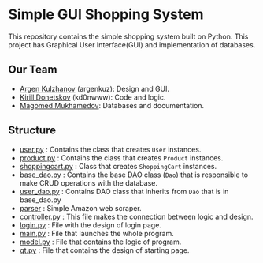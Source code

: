 # Simple GUI Shopping System

This repository contains the simple shopping system built on Python. This project has Graphical User Interface(GUI) and implementation of databases.

## Our Team
- [Argen Kulzhanov](https://github.com/argenkuz) (argenkuz): Design and GUI.
- [Kirill Donetskov](https://github.com/kd0nwww) (kd0nwww): Code and logic.
- [Magomed Mukhamedov](): Databases and documentation.

## Structure
- [user.py](/project/classes/user.py) : Contains the class that creates `User` instances.
- [product.py](/project/classes/product.py) : Contains the class that creates `Product` instances.
- [shoppingcart.py](/project/classes/shoppingcart.py) : Class that creates `ShoppingCart` instances.
- [base_dao.py](/project/dao/base_dao.py) : Contains the base DAO class (`Dao`) that is responsible to make CRUD operations with the database.
- [user_dao.py](/project/dao/user_dao.py) : Contains DAO class that inherits from `Dao` that is in base_dao.py
- [parser](/project/parser) : Simple Amazon web scraper.
- [controller.py](/project/controller.py) : This file makes the connection between logic and design.
- [login.py](/project/login.py) : File with the design of login page.
- [main.py](/project/main.py) : File that launches the whole program.
- [model.py](/project/model.py) : File that contains the logic of program.
- [qt.py](/project/qt.py) : File that contains the design of starting page.


